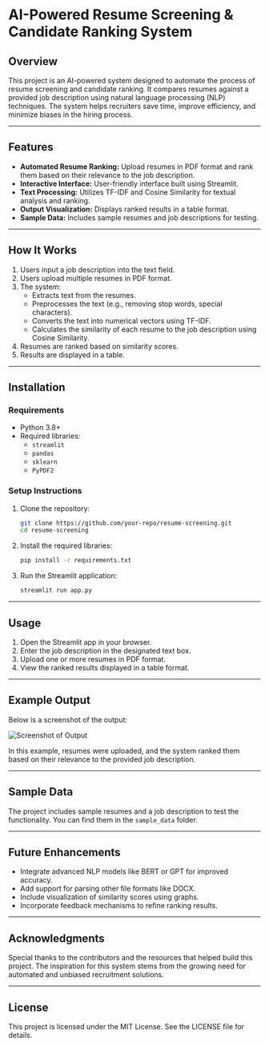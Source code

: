 # AI-Powered Resume Screening & Candidate Ranking System

## Overview
This project is an AI-powered system designed to automate the process of resume screening and candidate ranking. It compares resumes against a provided job description using natural language processing (NLP) techniques. The system helps recruiters save time, improve efficiency, and minimize biases in the hiring process.

---

## Features
- **Automated Resume Ranking:** Upload resumes in PDF format and rank them based on their relevance to the job description.
- **Interactive Interface:** User-friendly interface built using Streamlit.
- **Text Processing:** Utilizes TF-IDF and Cosine Similarity for textual analysis and ranking.
- **Output Visualization:** Displays ranked results in a table format.
- **Sample Data:** Includes sample resumes and job descriptions for testing.

---

## How It Works
1. Users input a job description into the text field.
2. Users upload multiple resumes in PDF format.
3. The system:
   - Extracts text from the resumes.
   - Preprocesses the text (e.g., removing stop words, special characters).
   - Converts the text into numerical vectors using TF-IDF.
   - Calculates the similarity of each resume to the job description using Cosine Similarity.
4. Resumes are ranked based on similarity scores.
5. Results are displayed in a table.

---

## Installation

### Requirements
- Python 3.8+
- Required libraries:
  - `streamlit`
  - `pandas`
  - `sklearn`
  - `PyPDF2`

### Setup Instructions
1. Clone the repository:
   ```bash
   git clone https://github.com/your-repo/resume-screening.git
   cd resume-screening
   ```
2. Install the required libraries:
   ```bash
   pip install -r requirements.txt
   ```
3. Run the Streamlit application:
   ```bash
   streamlit run app.py
   ```

---

## Usage
1. Open the Streamlit app in your browser.
2. Enter the job description in the designated text box.
3. Upload one or more resumes in PDF format.
4. View the ranked results displayed in a table format.

---

## Example Output

Below is a screenshot of the output:

![Screenshot of Output](./screenshots/output.png)

In this example, resumes were uploaded, and the system ranked them based on their relevance to the provided job description.

---

## Sample Data
The project includes sample resumes and a job description to test the functionality. You can find them in the `sample_data` folder.

---

## Future Enhancements
- Integrate advanced NLP models like BERT or GPT for improved accuracy.
- Add support for parsing other file formats like DOCX.
- Include visualization of similarity scores using graphs.
- Incorporate feedback mechanisms to refine ranking results.

---

## Acknowledgments
Special thanks to the contributors and the resources that helped build this project. The inspiration for this system stems from the growing need for automated and unbiased recruitment solutions.

---

## License
This project is licensed under the MIT License. See the LICENSE file for details.
